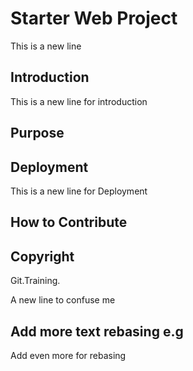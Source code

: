 # Starter Web Project

This is a new line

## Introduction

This is a new line for introduction

## Purpose

## Deployment

This is a new line for Deployment

## How to Contribute

## Copyright

Git.Training.

A new line to confuse me 

## Add more text rebasing e.g

Add even more for rebasing